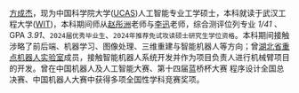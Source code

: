 [方成杰](https://github.com/Son4ta)，现为中国科学院大学([UCAS](https://www.ucas.ac.cn/))人工智能专业工学硕士，本科就读于武汉工程大学([WIT](https://www.wit.edu.cn/))，本科期间师从[赵彤洲](https://cs.wit.edu.cn/info/1026/5517.htm)老师与[李迅](https://cs.wit.edu.cn/info/1026/8528.htm)老师，综合测评位列专业 _1/41_ 、GPA _3.91_、`2024届优秀毕业生`、`2024年推荐免试攻读硕士研究生学位资格`。本科期间接触涉略了前后端、机器学习、图像处理、三维重建与智能机器人等方向；曾[湖北省重点机器人实验室](https://robot.wit.edu.cn/)成员，接触智能机器人系统开发并作为项目负责人进行机械臂项目的开发。曾在中国机器人及人工智能大赛、第十四届蓝桥杯大赛 程序设计全国总决赛、中国机器人大赛中获得多项全国性学科竞赛奖项。